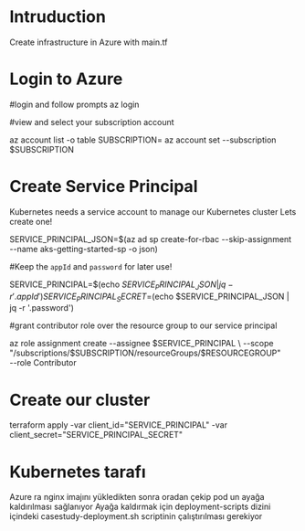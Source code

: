 # Intruduction
Create infrastructure in Azure with main.tf

# Login to Azure
#login and follow prompts
az login 

#view and select your subscription account

az account list -o table
SUBSCRIPTION=<id>
az account set --subscription $SUBSCRIPTION

# Create Service Principal
Kubernetes needs a service account to manage our Kubernetes cluster
Lets create one!

SERVICE_PRINCIPAL_JSON=$(az ad sp create-for-rbac --skip-assignment --name aks-getting-started-sp -o json)

#Keep the `appId` and `password` for later use!

SERVICE_PRINCIPAL=$(echo $SERVICE_PRINCIPAL_JSON | jq -r '.appId')
SERVICE_PRINCIPAL_SECRET=$(echo $SERVICE_PRINCIPAL_JSON | jq -r '.password')

#grant contributor role over the resource group to our service principal

az role assignment create --assignee $SERVICE_PRINCIPAL \
--scope "/subscriptions/$SUBSCRIPTION/resourceGroups/$RESOURCEGROUP" \
--role Contributor

# Create our cluster
terraform apply -var client_id="SERVICE_PRINCIPAL" -var client_secret="SERVICE_PRINCIPAL_SECRET"

# Kubernetes tarafı
Azure ra nginx imajını yükledikten sonra oradan çekip pod un ayağa kaldırılması sağlanıyor
Ayağa kaldırmak için deployment-scripts dizini içindeki casestudy-deployment.sh scriptinin çalıştırılması gerekiyor
